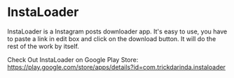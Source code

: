 # InstaLoader
InstaLoader is a Instagram posts downloader app. It's easy to use, you have to paste a link in edit box and click on the download button. It will do the rest of the work by itself.

Check Out InstaLoader on Google Play Store: https://play.google.com/store/apps/details?id=com.trickdarinda.instaloader
